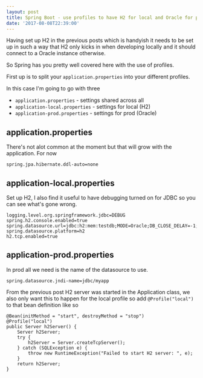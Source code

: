```yaml
---
layout: post
title: Spring Boot - use profiles to have H2 for local and Oracle for prod
date: '2017-08-08T22:39:00'
---
```


Having set up H2 in the previous posts which is handyish it needs to be set up in such a way that H2 only kicks in when developing locally and it should connect to a Oracle instance otherwise.

So Spring has you pretty well covered here with the use of profiles.

First up is to split your `application.properties` into your different profiles.

In this case I'm going to go with three

- `application.properties`       - settings shared across all
- `application-local.properties` - settings for local (H2)
- `application-prod.properties`  - settings for prod (Oracle)

## application.properties
There's not alot common at the moment but that will grow with the application.  For now

```
spring.jpa.hibernate.ddl-auto=none
```

## application-local.properties
Set up H2, I also find it useful to have debugging turned on for JDBC so you can see what's gone wrong.

```
logging.level.org.springframework.jdbc=DEBUG
spring.h2.console.enabled=true
spring.datasource.url=jdbc:h2:mem:testdb;MODE=Oracle;DB_CLOSE_DELAY=-1;DB_CLOSE_ON_EXIT=FALSE
spring.datasource.platform=h2
h2.tcp.enabled=true
```

## application-prod.properties
In prod all we need is the name of the datasource to use.

```
spring.datasource.jndi-name=jdbc/myapp
```

From the previous post H2 server was started in the Application class, we also only want this to happen for the local profile so add `@Profile("local")` to that bean definition like so

```
@Bean(initMethod = "start", destroyMethod = "stop")
@Profile("local")
public Server h2Server() {
    Server h2Server;
    try {
        h2Server = Server.createTcpServer();
    } catch (SQLException e) {
        throw new RuntimeException("Failed to start H2 server: ", e);
    }
    return h2Server;
}
```
